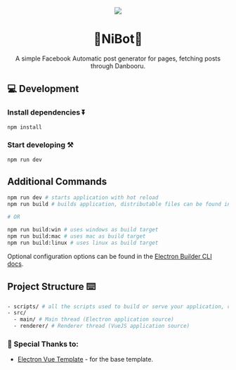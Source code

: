 <div align="center"> 

<img src="https://i.imgur.com/ioA4PNX.png"/>

# 🤖NiBot🚀

A simple Facebook Automatic post generator for pages, fetching posts through Danbooru.
</div>

## 💻 Development

### Install dependencies ⏬

```bash
npm install
```

### Start developing ⚒️

```bash
npm run dev
```

## Additional Commands

```bash
npm run dev # starts application with hot reload
npm run build # builds application, distributable files can be found in "dist" folder

# OR

npm run build:win # uses windows as build target
npm run build:mac # uses mac as build target
npm run build:linux # uses linux as build target
```

Optional configuration options can be found in the [Electron Builder CLI docs](https://www.electron.build/cli.html).
## Project Structure ⌨️

```bash
- scripts/ # all the scripts used to build or serve your application, change as you like.
- src/
  - main/ # Main thread (Electron application source)
  - renderer/ # Renderer thread (VueJS application source)
```

### 🎉 Special Thanks to:

- [Electron Vue Template](https://github.com/Deluze/electron-vue-template) - for the base template.